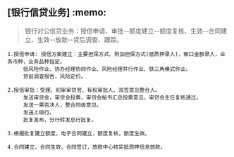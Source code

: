 <h2>[银行信贷业务] :memo: </h2> 
 
> 银行对公信贷业务：授信申请、审批--额度建立--额度复核、生效--合同建立、生效--放款--贷后调查、跟踪。 

```
1.授信申请: 授信方案建立：主要担保方式、附加担保方式(抵质押录入)，敞口金额录入，业务币种，业务品种指定。
     低风险作业、协办经理协同作业、风险经理并行作业、铁三角模式作业。
     贷前调查报告，风险定价。
 
2.授信审批：受理、初审审贷官、有权审批人、双签意见整合人。
     发送审贷会，审贷会投票，审贷会秘书汇总投票意见，审贷会主任复核通过。
     发送一票否决人，整合同级意见。
     发送上级行。
     批复发布，分行转发总行批复。

3.根据批复建立额度，电子合同建立，额度复核，额度生效。

4.合同建立，合同生效，合同签订，放款中心核实抵质押信息放款。
```

